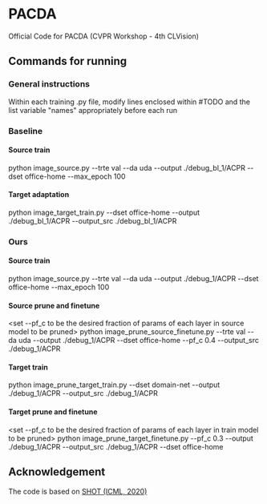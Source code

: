 # PACDA
Official Code for PACDA (CVPR Workshop - 4th CLVision)

## Commands for running
### General instructions
Within each training .py file, modify lines enclosed within #TODO and the list variable "names" appropriately before each run
### Baseline
#### Source train
python image_source.py --trte val --da uda --output ./debug_bl_1/ACPR --dset office-home --max_epoch 100
#### Target adaptation
python image_target_train.py --dset office-home --output ./debug_bl_1/ACPR --output_src ./debug_bl_1/ACPR

### Ours
#### Source train
python image_source.py --trte val --da uda --output ./debug_1/ACPR --dset office-home --max_epoch 100
#### Source prune and finetune
<set --pf_c to be the desired fraction of params of each layer in source model to be pruned>
python image_prune_source_finetune.py --trte val --da uda --output ./debug_1/ACPR --dset office-home --pf_c 0.4 --output_src ./debug_1/ACPR
#### Target train
python image_prune_target_train.py --dset domain-net --output ./debug_1/ACPR --output_src ./debug_1/ACPR
#### Target prune and finetune
<set --pf_c to be the desired fraction of params of each layer in train model to be pruned>
python image_prune_target_finetune.py --pf_c 0.3 --output ./debug_1/ACPR --output_src ./debug_1/ACPR --dset office-home

## Acknowledgement
The code is based on [SHOT (ICML, 2020)](https://github.com/tim-learn/SHOT)
